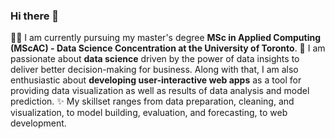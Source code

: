 ### Hi there 👋

👩‍💻 I am currently pursuing my master's degree <b>MSc in Applied Computing (MScAC) - Data Science Concentration at the University of Toronto</b>. 
🥰 I am passionate about <b>data science</b> driven by the power of data insights to deliver better decision-making for business. Along with that, I am also enthusiastic about <b>developing user-interactive web apps</b> as a tool for providing data visualization as well as results of data analysis and model prediction. 
✨ My skillset ranges from data preparation, cleaning, and visualization, to model building, evaluation, and forecasting, to web development.

<!--
**yujiech00/yujiech00** is a ✨ _special_ ✨ repository because its `README.md` (this file) appears on your GitHub profile.

Here are some ideas to get you started:

- 🔭 I’m currently working on ...
- 🌱 I’m currently learning ...
- 👯 I’m looking to collaborate on ...
- 🤔 I’m looking for help with ...
- 💬 Ask me about ...
- 📫 How to reach me: ...
- 😄 Pronouns: ...
- ⚡ Fun fact: ...
-->
